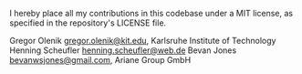 I hereby place all my contributions in this codebase under a MIT
license, as specified in the repository's LICENSE file.

Gregor Olenik  <gregor.olenik@kit.edu>, Karlsruhe Institute of Technology
Henning Scheufler <henning.scheufler@web.de>
Bevan Jones <bevanwsjones@gmail.com>, Ariane Group GmbH
